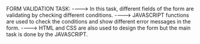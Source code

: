 FORM VALIDATION TASK:
----> In this task, different fields of the form are validating by checking different conditions.
----> JAVASCRIPT functions are used to check the conditions and show different error messages in the form.
----> HTML and CSS are also used to design the form but the main task is done by the JAVASCRIPT.
